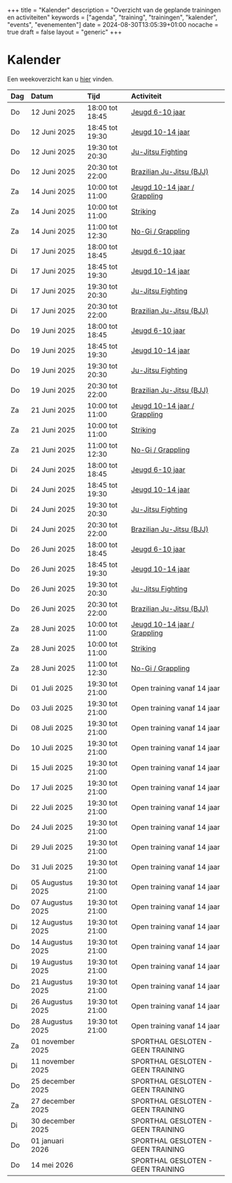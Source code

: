 +++
title = "Kalender"
description = "Overzicht van de geplande trainingen en activiteiten"
keywords = ["agenda", "training", "trainingen", "kalender", "events", "evenementen"]
date = 2024-08-30T13:05:39+01:00
nocache = true
draft = false
layout = "generic"
+++

# Kalender

Een weekoverzicht kan u [hier](/trainingen) vinden.

| Dag | Datum            | Tijd            | Activiteit                                  |
|:----|:-----------------|:----------------|:--------------------------------------------|
| Do  | 12 Juni 2025     | 18:00 tot 18:45 | [Jeugd 6-10 jaar](/jeugd)                   |
| Do  | 12 Juni 2025     | 18:45 tot 19:30 | [Jeugd 10-14 jaar](/jeugd)                  |
| Do  | 12 Juni 2025     | 19:30 tot 20:30 | [Ju-Jitsu Fighting](/fighting)              |
| Do  | 12 Juni 2025     | 20:30 tot 22:00 | [Brazilian Ju-Jitsu (BJJ)](/bjj)            |
| Za  | 14 Juni 2025     | 10:00 tot 11:00 | [Jeugd 10-14 jaar / Grappling](/jeugd)      |
| Za  | 14 Juni 2025     | 10:00 tot 11:00 | [Striking](/striking)                       |
| Za  | 14 Juni 2025     | 11:00 tot 12:30 | [No-Gi / Grappling](/grappling)             |
| Di  | 17 Juni 2025     | 18:00 tot 18:45 | [Jeugd 6-10 jaar](/jeugd)                   |
| Di  | 17 Juni 2025     | 18:45 tot 19:30 | [Jeugd 10-14 jaar](/jeugd)                  |
| Di  | 17 Juni 2025     | 19:30 tot 20:30 | [Ju-Jitsu Fighting](/fighting)              |
| Di  | 17 Juni 2025     | 20:30 tot 22:00 | [Brazilian Ju-Jitsu (BJJ)](/bjj)            |
| Do  | 19 Juni 2025     | 18:00 tot 18:45 | [Jeugd 6-10 jaar](/jeugd)                   |
| Do  | 19 Juni 2025     | 18:45 tot 19:30 | [Jeugd 10-14 jaar](/jeugd)                  |
| Do  | 19 Juni 2025     | 19:30 tot 20:30 | [Ju-Jitsu Fighting](/fighting)              |
| Do  | 19 Juni 2025     | 20:30 tot 22:00 | [Brazilian Ju-Jitsu (BJJ)](/bjj)            |
| Za  | 21 Juni 2025     | 10:00 tot 11:00 | [Jeugd 10-14 jaar / Grappling](/jeugd)      |
| Za  | 21 Juni 2025     | 10:00 tot 11:00 | [Striking](/striking)                       |
| Za  | 21 Juni 2025     | 11:00 tot 12:30 | [No-Gi / Grappling](/grappling)             |
| Di  | 24 Juni 2025     | 18:00 tot 18:45 | [Jeugd 6-10 jaar](/jeugd)                   |
| Di  | 24 Juni 2025     | 18:45 tot 19:30 | [Jeugd 10-14 jaar](/jeugd)                  |
| Di  | 24 Juni 2025     | 19:30 tot 20:30 | [Ju-Jitsu Fighting](/fighting)              |
| Di  | 24 Juni 2025     | 20:30 tot 22:00 | [Brazilian Ju-Jitsu (BJJ)](/bjj)            |
| Do  | 26 Juni 2025     | 18:00 tot 18:45 | [Jeugd 6-10 jaar](/jeugd)                   |
| Do  | 26 Juni 2025     | 18:45 tot 19:30 | [Jeugd 10-14 jaar](/jeugd)                  |
| Do  | 26 Juni 2025     | 19:30 tot 20:30 | [Ju-Jitsu Fighting](/fighting)              |
| Do  | 26 Juni 2025     | 20:30 tot 22:00 | [Brazilian Ju-Jitsu (BJJ)](/bjj)            |
| Za  | 28 Juni 2025     | 10:00 tot 11:00 | [Jeugd 10-14 jaar / Grappling](/jeugd)      |
| Za  | 28 Juni 2025     | 10:00 tot 11:00 | [Striking](/striking)                       |
| Za  | 28 Juni 2025     | 11:00 tot 12:30 | [No-Gi / Grappling](/grappling)             |
| Di  | 01 Juli 2025     | 19:30 tot 21:00 | Open training vanaf 14 jaar                 |
| Do  | 03 Juli 2025     | 19:30 tot 21:00 | Open training vanaf 14 jaar                 |
| Di  | 08 Juli 2025     | 19:30 tot 21:00 | Open training vanaf 14 jaar                 |
| Do  | 10 Juli 2025     | 19:30 tot 21:00 | Open training vanaf 14 jaar                 |
| Di  | 15 Juli 2025     | 19:30 tot 21:00 | Open training vanaf 14 jaar                 |
| Do  | 17 Juli 2025     | 19:30 tot 21:00 | Open training vanaf 14 jaar                 |
| Di  | 22 Juli 2025     | 19:30 tot 21:00 | Open training vanaf 14 jaar                 |
| Do  | 24 Juli 2025     | 19:30 tot 21:00 | Open training vanaf 14 jaar                 |
| Di  | 29 Juli 2025     | 19:30 tot 21:00 | Open training vanaf 14 jaar                 |
| Do  | 31 Juli 2025     | 19:30 tot 21:00 | Open training vanaf 14 jaar                 |
| Di  | 05 Augustus 2025 | 19:30 tot 21:00 | Open training vanaf 14 jaar                 |
| Do  | 07 Augustus 2025 | 19:30 tot 21:00 | Open training vanaf 14 jaar                 |
| Di  | 12 Augustus 2025 | 19:30 tot 21:00 | Open training vanaf 14 jaar                 |
| Do  | 14 Augustus 2025 | 19:30 tot 21:00 | Open training vanaf 14 jaar                 |
| Di  | 19 Augustus 2025 | 19:30 tot 21:00 | Open training vanaf 14 jaar                 |
| Do  | 21 Augustus 2025 | 19:30 tot 21:00 | Open training vanaf 14 jaar                 |
| Di  | 26 Augustus 2025 | 19:30 tot 21:00 | Open training vanaf 14 jaar                 |
| Do  | 28 Augustus 2025 | 19:30 tot 21:00 | Open training vanaf 14 jaar                 |
| Za  | 01 november 2025 |                 | SPORTHAL GESLOTEN - GEEN TRAINING           |
| Di  | 11 november 2025 |                 | SPORTHAL GESLOTEN - GEEN TRAINING           |
| Do  | 25 december 2025 |                 | SPORTHAL GESLOTEN - GEEN TRAINING           |
| Za  | 27 december 2025 |                 | SPORTHAL GESLOTEN - GEEN TRAINING           |
| Di  | 30 december 2025 |                 | SPORTHAL GESLOTEN - GEEN TRAINING           |
| Do  | 01 januari 2026  |                 | SPORTHAL GESLOTEN - GEEN TRAINING           |
| Do  | 14 mei 2026      |                 | SPORTHAL GESLOTEN - GEEN TRAINING           |

